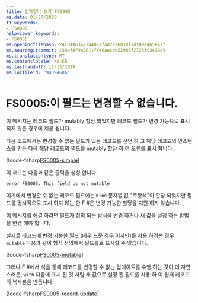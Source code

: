 ```yaml
---
title: 컴파일러 오류 FS0005
ms.date: 01/27/2020
f1_keywords:
- FS0005
helpviewer_keywords:
- FS0005
ms.openlocfilehash: 24c64063477a4077fad2176838f7df09a465e47f
ms.sourcegitcommit: c38bf879a2611ff46aacdd529b9f2725f93e18a9
ms.translationtype: MT
ms.contentlocale: ko-KR
ms.lasthandoff: 11/13/2020
ms.locfileid: "94594686"
---
```

# <a name="fs0005-this-field-is-not-mutable"></a>FS0005:이 필드는 변경할 수 없습니다.

이 메시지는 레코드 필드가 mutably 할당 되었지만 레코드 필드가 변경 가능으로 표시 되지 않은 경우에 제공 됩니다.

다음 코드에서는 변경할 수 없는 필드가 있는 레코드를 선언 하 고 해당 레코드의 인스턴스를 만든 다음 해당 레코드의 필드를 mutably 할당 하 여 오류를 표시 합니다.

[!code-fsharp[FS0005-simple](~/samples/snippets/fsharp/compiler-messages/fs0005.fsx#L2-L8)]

이 코드는 다음과 같은 출력을 생성 합니다.

```text
error FS0005: This field is not mutable
```

여기에서 변경할 수 없는 레코드 필드에는 `Kind` 문자열 값 "주황색"이 할당 되었지만 필드를 명시적으로 표시 하지 않는 한 F #은 변경 가능한 할당을 지원 하지 않습니다.

이 메시지를 해결 하려면 필드가 정의 되는 방식을 변경 하거나 새 값을 설정 하는 방법을 변경 해야 합니다.

실제로 레코드에 변경 가능한 필드 (매우 드문 경우 이지만)를 사용 하려는 경우 `mutable` 다음과 같이 형식 정의에서 필드를로 표시할 수 있습니다.

[!code-fsharp[FS0005-mutable](~/samples/snippets/fsharp/compiler-messages/fs0005.fsx#L11-L17)]

그러나 F #에서 식을 통해 레코드를 변경할 수 없는 업데이트를 수행 하는 것이 더 자연 스러운, `with` 다음에 표시 된 것 처럼 새 값으로 설정 된 필드를 사용 하 여 원래 레코드의 복사본을 만듭니다.

[!code-fsharp[FS0005-record-update](~/samples/snippets/fsharp/compiler-messages/fs0005.fsx#L20-L26)]
